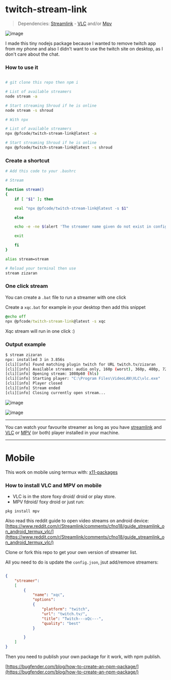 # twitch-stream-link

> Dependencies: [Streamlink](https://pypi.org/project/streamlink/) - [VLC](https://www.videolan.org/vlc/) and/or [Mpv](https://mpv.io/)

![image](https://db3pap002files.storage.live.com/y4m_7HT5DZVcOtjDDME5--vy0jXt4453FUdNbX6l8pV6NcACcgWMFYyPYfylzc_OSoiFGBN1JxtB-fZ9DuerpGZVKAdElIx6713MXW0t4ZAjlqtbBpDjov_2eUFoYXRC1HiFP8EU7xjSpmWdUKOT2noSElkFkEPESXh5PTFBbuKjGmLuF_oO1p0X3gIv1wJPWzO?width=976&height=679&cropmode=none)

I made this tiny nodejs package because I wanted to remove twitch app from my phone and also I didn't want to use the twitch site on desktop, as I don't care about the chat.

### How to use it

```bash

# git clone this repo then npm i

# List of available streamers
node stream -a

# Start streaming Shroud if he is online
node stream -s shroud

# With npx

# List of available streamers
npx @pfcode/twitch-stream-link@latest -a

# Start streaming Shroud if he is online
npx @pfcode/twitch-stream-link@latest -s shroud
```

### Create a shortcut

```bash
# Add this code to your .bashrc

# Stream

function stream()
{
    if [ "$1" ]; then

    eval "npx @pfcode/twitch-stream-link@latest -s $1"

    else

    echo -e -ne $(alert 'The streamer name given do not exist in config.json. Exit the script...')

    exit

    fi
}

alias stream=stream

# Reload your terminal then use
stream zizaran
```

### One click stream

You can create a ```.bat``` file to run a streamer with one click

Create a ```xqc.bat``` for example in your desktop then add this snippet

```bat
@echo off
npx @pfcode/twitch-stream-link@latest -s xqc
```

Xqc stream will run in one click :)
### Output example

```bash
$ stream zizaran
npx: installed 3 in 3.856s
[cli][info] Found matching plugin twitch for URL twitch.tv/zizaran
[cli][info] Available streams: audio_only, 160p (worst), 360p, 480p, 720p, 720p60, 1080p60 (best)
[cli][info] Opening stream: 1080p60 (hls)
[cli][info] Starting player: "C:\Program Files\VideoLAN\VLC\vlc.exe"
[cli][info] Player closed
[cli][info] Stream ended
[cli][info] Closing currently open stream...
```

![image](https://db3pap002files.storage.live.com/y4mmfUz4iazbK-wOqXNjT3gvctenmdX65Bkr9JMQR0CP2LR5mDtw-rXYvD5dtSWm6vjBH-9Obryj_9CoYdxq8-8blC3DdXb8QhHD_RCubX9J4HEVrgviU68YkhnZ-mj2HbIF2YODPtC_iTszu0eclagftiGOXzI7u3I3YpyfacIg6P147P1Wml9tFkygYUIo9CI?width=510&height=1013&cropmode=none)

![image](https://db3pap002files.storage.live.com/y4mTKKI-Kks8trisss0JSBUGc5LLBLH18cI-cCfdR6XTSX_utp1a2X2ZQGgVsrIbYqxC0GAY_G2B9UhmMFvwoEaevnuBDtyGQVvyJpTWQ09t8XdB2gKH9TviWAYl8pcon0pLngjfZYqQWC86xM5eSWZNx0UAPOwVBZipMXnAtbzXkWKlVUbgS6idvce1754Yb0T?width=517&height=1009&cropmode=none)

---

You can watch your favourite streamer as long as you have [streamlink](https://streamlink.github.io/) and [VLC](https://www.videolan.org/vlc/) or [MPV](https://mpv.io/) (or both) player installed in your machine.

---

# Mobile

This work on mobile using termux with: [x11-packages](https://github.com/termux/x11-packages)

### How to install VLC and MPV on mobile

- VLC is in the store foxy droid/ droid or play store.
- MPV fdroid/ foxy droid or just run:

```pkg install mpv```

Also read this reddit guide to open video streams on android device:
[https://www.reddit.com/r/Streamlink/comments/cfno18/guide_streamlink_on_android_termux_vlc/](https://www.reddit.com/r/Streamlink/comments/cfno18/guide_streamlink_on_android_termux_vlc/)

Clone or fork this repo to get your own version of streamer list.

All you need to do is update the ```config.json```, jsut add/remove streamers:

```json

{
    "streamer":
    [
        {
            "name": "xqc",
            "options":
            {
                "platform": "twitch",
                "url": "twitch.tv/",
                "title": "Twitch---xQc---",
                "quality": "best"
            }

        }
    ]
}

```

Then you need to publish your own package for it work, with npm publish.

[https://bugfender.com/blog/how-to-create-an-npm-package/](https://bugfender.com/blog/how-to-create-an-npm-package/)
